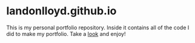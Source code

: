 # landonlloyd.github.io
This is my personal portfolio repository. Inside it contains all of the code I did to make my portfolio. Take a <a href="https://landonlloyd.github.io/" target="_blank">look</a> and enjoy!
